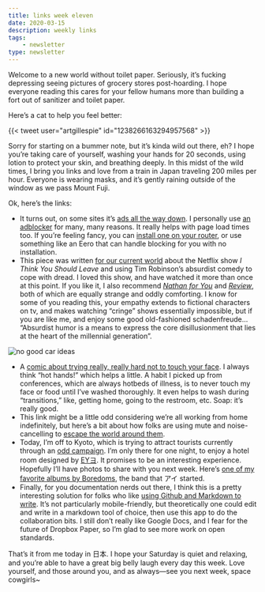 ```yaml
---
title: links week eleven
date: 2020-03-15
description: weekly links
tags: 
    - newsletter
type: newsletter
---
```


Welcome to a new world without toilet paper. Seriously, it’s fucking depressing seeing pictures of grocery stores post-hoarding. I hope everyone reading this cares for your fellow humans more than building a fort out of sanitizer and toilet paper. 

Here’s a cat to help you feel better:

{{< tweet user="artgillespie" id="1238266163294957568" >}}

Sorry for starting on a bummer note, but it’s kinda wild out there, eh?
I hope you’re taking care of yourself, washing your hands for 20 seconds, using lotion to protect your skin, and breathing deeply. In this midst of the wild times, I bring you links and love from a train in Japan traveling 200 miles per hour. Everyone is wearing masks, and it’s gently raining outside of the window as we pass Mount Fuji.

Ok, here’s the links:

- It turns out, on some sites it’s [ads all the way down](https://www.cjr.org/first_person/the-infinite-scroll.php). I personally use [an adblocker](https://www.youtube.com/watch?v=bltoTMJZetc) for many, many reasons. It really helps with page load times too. If you’re feeling fancy, you can [install one on your router](https://pi-hole.net), or use something like an Eero that can handle blocking for you with no installation.
- This piece was written [for our current world](https://www.brightwalldarkroom.com/2020/01/08/i-think-you-should-leave/) about the Netflix show *I Think You Should Leave* and using Tim Robinson’s absurdist comedy to cope with dread. I loved this show, and have watched it more than once at this point. If you like it, I also recommend [*Nathan for You*](https://www.youtube.com/watch?v=xMW-SzZKJ-Q) and [*Review*](https://www.youtube.com/watch?v=T2dSE6_utcE), both of which are equally strange and oddly comforting. I know for some of you reading this, your empathy extends to fictional characters on tv, and makes watching “cringe” shows essentially impossible, but if you are like me, and enjoy some good old-fashioned schadenfreude... “Absurdist humor is a means to express the core disillusionment that lies at the heart of the millennial generation”.

![no good car ideas](https://cdn.shortpixel.ai/client/q_glossy,ret_img,w_1024/https://www.brightwalldarkroom.com/wp-content/uploads/2020/01/i-think-you-should-leave2-e1578519100351.jpg)

- A [comic about trying really, really hard not to touch your face](https://www.npr.org/sections/goatsandsoda/2020/03/12/814414450/comic-i-spent-a-day-in-coronavirus-awareness-mode-epidemiologists-how-did-i-do). I always think “hot hands!” which helps a little. A habit I picked up from conferences, which are always hotbeds of illness, is to never touch my face or food until I’ve washed thoroughly. It even helps to wash during “transitions,” like, getting home, going to the restroom, etc. Soap: it’s really good.
- This link might be a little odd considering we’re all working from home indefinitely, but here’s a bit about how folks are using mute and noise-cancelling to [escape the world around them](https://getpocket.com/explore/item/hit-the-mute-button-why-everyone-is-trying-to-silence-the-outside-world).
- Today, I’m off to Kyoto, which is trying to attract tourists currently through an [odd campaign](https://japantoday.com/category/features/travel/Kyoto-starts-new-%27Empty%27-tourism-campaign-to-attract-tourists-during-coronavirus-outbreak). I’m only there for one night, to enjoy a hotel room designed by [EYヨ](https://en.wikipedia.org/wiki/Yamantaka_Eye). It promises to be an interesting experience. Hopefully I’ll have photos to share with you next week. Here’s [one of my favorite albums by Boredoms](https://www.youtube.com/watch?v=fUSGujidgns), the band that アイ started.
- Finally, for you documentation nerds out there, I think this is a pretty interesting solution for folks who like [using Github and Markdown to write](https://hackmd.io/). It’s not particularly mobile-friendly, but theoretically one could edit and write in a markdown tool of choice, then use this app to do the collaboration bits. I still don’t really like Google Docs, and I fear for the future of Dropbox Paper, so I’m glad to see more work on open standards.

That’s it from me today in 日本. I hope your Saturday is quiet and relaxing, and you’re able to have a great big belly laugh every day this week. Love yourself, and those around you, and as always—see you next week, space cowgirls~